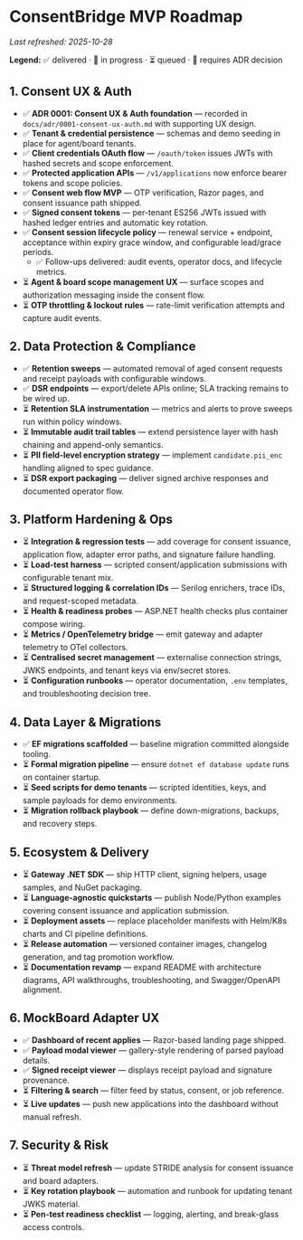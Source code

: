 # ConsentBridge MVP Roadmap
_Last refreshed: 2025-10-28_

**Legend:** ✅ delivered · 🚧 in progress · ⏳ queued · 🧭 requires ADR decision

## 1. Consent UX & Auth
- ✅ **ADR 0001: Consent UX & Auth foundation** — recorded in `docs/adr/0001-consent-ux-auth.md` with supporting UX design.
- ✅ **Tenant & credential persistence** — schemas and demo seeding in place for agent/board tenants.
- ✅ **Client credentials OAuth flow** — `/oauth/token` issues JWTs with hashed secrets and scope enforcement.
- ✅ **Protected application APIs** — `/v1/applications` now enforce bearer tokens and scope policies.
- ✅ **Consent web flow MVP** — OTP verification, Razor pages, and consent issuance path shipped.
- ✅ **Signed consent tokens** — per-tenant ES256 JWTs issued with hashed ledger entries and automatic key rotation.
- ✅ **Consent session lifecycle policy** — renewal service + endpoint, acceptance within expiry grace window, and configurable lead/grace periods.
  - ✅ Follow-ups delivered: audit events, operator docs, and lifecycle metrics.
- ⏳ **Agent & board scope management UX** — surface scopes and authorization messaging inside the consent flow.
- ⏳ **OTP throttling & lockout rules** — rate-limit verification attempts and capture audit events.

## 2. Data Protection & Compliance
- ✅ **Retention sweeps** — automated removal of aged consent requests and receipt payloads with configurable windows.
- ✅ **DSR endpoints** — export/delete APIs online; SLA tracking remains to be wired up.
- ⏳ **Retention SLA instrumentation** — metrics and alerts to prove sweeps run within policy windows.
- ⏳ **Immutable audit trail tables** — extend persistence layer with hash chaining and append-only semantics.
- ⏳ **PII field-level encryption strategy** — implement `candidate.pii_enc` handling aligned to spec guidance.
- ⏳ **DSR export packaging** — deliver signed archive responses and documented operator flow.

## 3. Platform Hardening & Ops
- ⏳ **Integration & regression tests** — add coverage for consent issuance, application flow, adapter error paths, and signature failure handling.
- ⏳ **Load-test harness** — scripted consent/application submissions with configurable tenant mix.
- ⏳ **Structured logging & correlation IDs** — Serilog enrichers, trace IDs, and request-scoped metadata.
- ⏳ **Health & readiness probes** — ASP.NET health checks plus container compose wiring.
- ⏳ **Metrics / OpenTelemetry bridge** — emit gateway and adapter telemetry to OTel collectors.
- ⏳ **Centralised secret management** — externalise connection strings, JWKS endpoints, and tenant keys via env/secret stores.
- ⏳ **Configuration runbooks** — operator documentation, `.env` templates, and troubleshooting decision tree.

## 4. Data Layer & Migrations
- ✅ **EF migrations scaffolded** — baseline migration committed alongside tooling.
- ⏳ **Formal migration pipeline** — ensure `dotnet ef database update` runs on container startup.
- ⏳ **Seed scripts for demo tenants** — scripted identities, keys, and sample payloads for demo environments.
- ⏳ **Migration rollback playbook** — define down-migrations, backups, and recovery steps.

## 5. Ecosystem & Delivery
- ⏳ **Gateway .NET SDK** — ship HTTP client, signing helpers, usage samples, and NuGet packaging.
- ⏳ **Language-agnostic quickstarts** — publish Node/Python examples covering consent issuance and application submission.
- ⏳ **Deployment assets** — replace placeholder manifests with Helm/K8s charts and CI pipeline definitions.
- ⏳ **Release automation** — versioned container images, changelog generation, and tag promotion workflow.
- ⏳ **Documentation revamp** — expand README with architecture diagrams, API walkthroughs, troubleshooting, and Swagger/OpenAPI alignment.

## 6. MockBoard Adapter UX
- ✅ **Dashboard of recent applies** — Razor-based landing page shipped.
- ✅ **Payload modal viewer** — gallery-style rendering of parsed payload details.
- ✅ **Signed receipt viewer** — displays receipt payload and signature provenance.
- ⏳ **Filtering & search** — filter feed by status, consent, or job reference.
- ⏳ **Live updates** — push new applications into the dashboard without manual refresh.

## 7. Security & Risk
- ⏳ **Threat model refresh** — update STRIDE analysis for consent issuance and board adapters.
- ⏳ **Key rotation playbook** — automation and runbook for updating tenant JWKS material.
- ⏳ **Pen-test readiness checklist** — logging, alerting, and break-glass access controls.
